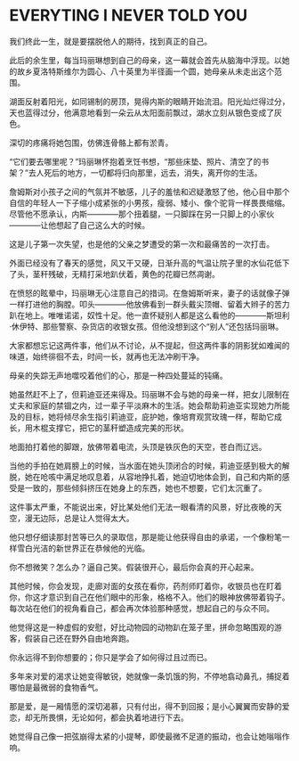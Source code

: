 
# EVERYTING I NEVER TOLD YOU
我们终此一生，就是要摆脱他人的期待，找到真正的自己。  
  
此后的余生里，每当玛丽琳想到自己的母亲，这一幕就会首先从脑海中浮现。以她的故乡夏洛特斯维尔为圆心、八十英里为半径画一个圆，她母亲从未走出这个范围。  
  
湖面反射着阳光，如同锡制的房顶，晃得内斯的眼睛开始流泪。阳光灿烂得过分，天也蓝得过分，他满意地看到一朵云从太阳面前飘过，湖水立刻从银色变成了灰色。  
  
深切的疼痛将她包围，仿佛连骨骼上都有淤青。  
  
“它们要去哪里呢？”玛丽琳怀抱着烹饪书想，“那些床垫、照片、清空了的书架？”去人死后的地方，一切都将归向那里，远去，消失，离开你的生活。  
  
詹姆斯对小孩子之间的气氛并不敏感，儿子的羞怯和迟疑激怒了他，他心目中那个自信的年轻人一下子缩小成紧张的小男孩，瘦弱、矮小、像个驼背一样畏畏缩缩。尽管他不愿承认，内斯————那个扭着腿，一只脚踩在另一只脚上的小家伙————让他想起了自己这么大的时候。  
  
这是儿子第一次失望，也是他的父亲之梦遭受的第一次和最痛苦的一次打击。  
  
外面已经没有了春天的感觉，风又干又硬，日渐升高的气温让院子里的水仙花低下了头，茎秆残破，无精打采地趴伏着，黄色的花瓣已然凋谢。  
  
在愤怒的眩晕中，玛丽琳无心注意自己的措词。在詹姆斯听来，妻子的话就像子弹一样打进他的胸膛。叩头————他放佛看到一群头戴尖顶帽、留着大辫子的苦力趴在地上。唯唯诺诺，奴性十足。他一直怀疑别人都是这么看他的————斯坦利·休伊特、那些警察、杂货店的收银女孩。但他没想到这个“别人”还包括玛丽琳。  
  
大家都想忘记这两件事，他们从不讨论，从不提起，但这两件事的阴影犹如难闻的味道，始终徘徊不去，时间一长，就再也无法冲刷干净。  
  
母亲的失踪无声地噬咬着他们的心，那是一种四处蔓延的钝痛。  
  
她虽然赶不上了，但莉迪亚还来得及。玛丽琳不会与她的母亲一样，把女儿限制在丈夫和家庭的禁锢之内，过一辈子平淡麻木的生活。她会帮助莉迪亚实现她力所能及的目标，她将倾尽余生指引莉迪亚，庇护她，像培育观赏玫瑰一样，帮助它成长，用木棍支撑它，把它的茎秆塑造成完美的形状。  
  
地面拍打着他的脚跟，放佛带着电流，头顶是铁灰色的天空，苍白而辽远。  
  
当他的手拍在她肩膀上的时候，当水面在她头顶闭合的时候，莉迪亚感到极大的解脱，她在呛咳中满足地叹息着，从容地挣扎着，她迫切地体会到，自己和内斯的感受是一致的，那些倾斜挤压在她身上的东西，她也不想要，它们太沉重了。  
  
这件事太严重，不能说出来，好比某处他们无法一眼看清的风景，好比夜晚的天空，漫无边际，总是让人觉得太大。  
  
他只想仔细读那封苦等已久的录取信，那是能让他获得自由的承诺，一个像粉笔一样雪白光洁的新世界正在恭候他的光临。  
  
你不想微笑？怎么办？逼自己笑。假装很开心，最后你会真的开心起来。  
  
其他时候，你会发现，走廊对面的女孩在看你，药剂师盯着你，收银员也在盯着你，你这才意识到自己在他们眼中的形象，格格不入。他们的眼神放佛带着钩子。每次站在他们的视角看自己，都会再次体验那种感觉，想起自己的与众不同。  
  
他觉得这是一种虚假的安慰，好比动物园的动物趴在笼子里，拼命忽略围观的游客，假装自己还在野外自由地奔跑。  
  
你永远得不到你想要的；你只是学会了如何得过且过而已。
  
多年来对爱的渴求让她变得敏锐，她就像一条饥饿的狗，不停地翕动鼻孔，捕捉着哪怕是最微弱的食物香气。  
  
那是爱，是一厢情愿的深切渴慕，只有付出，得不到回报；是小心翼翼而安静的爱恋，却无所畏惧，无论如何，都会执着地进行下去。  
  
她觉得自己像一把弦崩得太紧的小提琴，即使最微不足道的振动，也会让她嗡嗡作响。  









